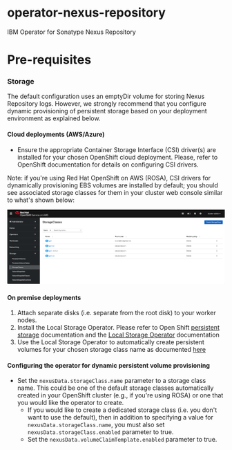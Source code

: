 # operator-nexus-repository
IBM Operator for Sonatype Nexus Repository

# Pre-requisites

### Storage
The default configuration uses an emptyDir volume for storing Nexus Repository logs. However, we strongly recommend that 
you configure dynamic provisioning of persistent storage based on your deployment environment as explained below.
    
#### Cloud deployments (AWS/Azure)
* Ensure the appropriate Container Storage Interface (CSI) driver(s) are installed for your chosen OpenShift cloud deployment. Please, refer to OpenShift documentation for details on configuring CSI drivers. 
  
Note: if you're using Red Hat OpenShift on AWS (ROSA), CSI drivers for dynamically provisioning EBS volumes are installed by default; you should see associated storage classes for them in your cluster web console similar to what's shown below:

  ![ROSA Default Storage Classe](doc%2Fimages%2Frosa%20default%20storage%20classes.png)

#### On premise deployments
1. Attach separate disks (i.e. separate from the root disk) to your worker nodes.
2. Install the Local Storage Operator. Please refer to Open Shift [persistent storage](https://docs.openshift.com/container-platform/4.13/storage/persistent_storage/persistent_storage_local/persistent-storage-local.html) documentation
  and the [Local Storage Operator](https://github.com/openshift/local-storage-operator) documentation
3. Use the Local Storage Operator to automatically create persistent volumes for your chosen storage class name as documented [here](https://docs.openshift.com/container-platform/4.13/storage/persistent_storage/persistent_storage_local/persistent-storage-local.html)

#### Configuring the operator for dynamic persistent volume provisioning
* Set the `nexusData.storageClass.name` parameter to a storage class name. This could be one of the default storage classes automatically created in your OpenShift cluster (e.g., if you're using ROSA) or one that you would like the operator to create. 
  * If you would like to create a dedicated storage class (i.e. you don't want to use the default), then in addition to specifying a value for `nexusData.storageClass.name`, you must also set `nexusData.storageClass.enabled` parameter to true.
  * Set the `nexusData.volumeClaimTemplate.enabled` parameter to true.